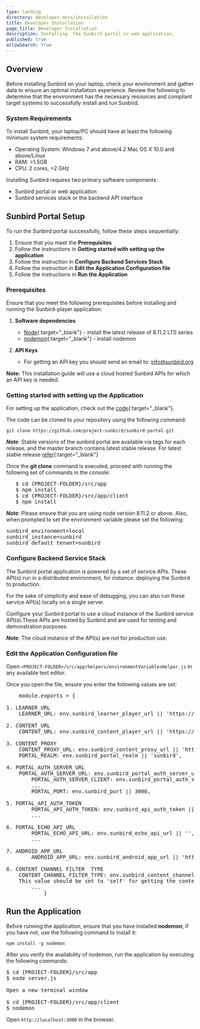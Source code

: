 ```yaml
---
type: landing
directory: developer-docs/installation
title: Developer Installation
page_title: Developer Installation
description: Installing  the Sunbird portal or web application, 
published: true
allowSearch: true
---
```


## Overview

Before installing Sunbird on your laptop, check your environment and gather data to ensure an optimal installation experience.
Review the following to determine that the environment has the necessary resources and compliant target systems to successfully install and run Sunbird.

### System Requirements

To install Sunbird, your laptop/PC should have at least the following minimum system requirements:

- Operating System: Windows 7 and above/4.2 Mac OS X 10.0 and above/Linux  
- RAM: >1.5GB
- CPU: 2 cores, >2 GHz

Installing Sunbird requires two primary software components:

- Sunbird portal or web application
- Sunbird services stack or the backend API interface

## Sunbird Portal Setup

To run the Sunbird portal successfully, follow these steps sequentially:

1. Ensure that you meet the **Prerequisites**
2. Follow the instructions in **Getting started with setting up the application**
3.  Follow the instruction in **Configure Backend Services Stack**
4. Follow the instruction in **Edit the Application Configuration file**
5. Follow the instructions in **Run the Application**

### Prerequisites

Ensure that you meet the following prerequisites before installing and running the Sunbird-player application:

1. **Software dependencies**
	
	* [Node](https://nodejs.org/en/download/){:target="_blank"} - install the latest release of 8.11.2 LTS series
	* [nodemon](https://www.npmjs.com/package/nodemon){:target="_blank"} - install nodemon

2. **API Keys** 

	* For getting an API key you should send an email to: info@sunbird.org

**Note:** This installation guide will use a cloud hosted Sunbird APIs for which an API key is needed.

### Getting started with setting up the Application 

For setting up the application, check out the [code](https://github.com/project-sunbird/sunbird-portal.git){:target="_blank"}. 

The code can be cloned to your repository using the following command:
    
    git clone https://github.com/project-sunbird/sunbird-portal.git

***Note***: Stable versions of the sunbird portal are available via tags for each release, and the master branch contains latest stable release. For latest stable release [refer](https://github.com/project-sunbird/sunbird-portal/){:target="_blank"}

Once the **git clone** command is executed, proceed with running the following set of commands in the console:

<pre>
   $ cd {PROJECT-FOLDER}/src/app
   $ npm install
   $ cd {PROJECT-FOLDER}/src/app/client
   $ npm install
</pre>

***Note***: Please ensure that you are using node version 8.11.2 or above. Also, when prompted to set the environment variable please set the following:

<pre>
sunbird_environment=local 
sunbird_instance=sunbird
sunbird_default_tenant=sunbird
</pre>

### Configure Backend Service Stack

The Sunbird portal application is powered by a set of service APIs. These API(s) run in a distributed environment, for instance: deploying the Sunbird to production.

For the sake of simplicity and ease of debugging, you can also run these service API(s) locally on a single server.

Configure your Sunbird portal to use a cloud instance of the Sunbird service API(s).These APIs are hosted by Sunbird and are used for testing and demonstration purposes. 

***Note***: The cloud instance of the API(s) are not for production use.

### Edit the Application Configuration file

Open `<PROJECT-FOLDER>/src/app/helpers/environmentVariablesHelper.js` in any available text editor. 

Once you open the file, ensure you enter the following values are set:
<pre>
    module.exports = {
        
1. LEARNER_URL   
	LEARNER_URL: env.sunbird_learner_player_url || 'https://staging.open-sunbird.org/api/',                    
      
2. CONTENT_URL
	CONTENT_URL: env.sunbird_content_player_url || 'https://staging.open-sunbird.org/api/',                   
        
3. CONTENT_PROXY  
	CONTENT_PROXY_URL: env.sunbird_content_proxy_url || 'https://staging.open-sunbird.org',                    
	PORTAL_REALM: env.sunbird_portal_realm || 'sunbird',
        
4. PORTAL_AUTH_SERVER_URL
	PORTAL_AUTH_SERVER_URL: env.sunbird_portal_auth_server_url || 'https://staging.open-sunbird.org/auth',     
        PORTAL_AUTH_SERVER_CLIENT: env.sunbird_portal_auth_server_client || "portal",
        ...
        PORTAL_PORT: env.sunbird_port || 3000,
        	
5. PORTAL_API_AUTH_TOKEN     
        PORTAL_API_AUTH_TOKEN: env.sunbird_api_auth_token || 'E-mail to: info@sunbird.org' for getting Auth-Token 
        ...
        
6. PORTAL_ECHO_API_URL
        PORTAL_ECHO_API_URL: env.sunbird_echo_api_url || '',                                                       
        ...
	
7. ANDROID_APP_URL
        ANDROID_APP_URL: env.sunbird_android_app_url || 'http://www.sunbird.org'   

8. CONTENT CHANNEL FILTER  TYPE
	CONTENT_CHANNEL_FILTER_TYPE: env.sunbird_content_channel_filter_type || 'all',
	This value should be set to 'self' for getting the content that belongs to current user channel and set to 'all' to get all 		channel contents
        ...
    		}
</pre>   

## Run the Application

Before running the application, ensure that you have installed **nodemon**, if you have not, use the following command to install it:

`npm install -g nodemon`

After you verify the availability of nodemon, run the application by executing the following commands:

<pre>
$ cd {PROJECT-FOLDER}/src/app
$ node server.js
    
Open a new terminal window

$ cd {PROJECT-FOLDER}/src/app/client
$ nodemon
</pre>

Open `http://localhost:3000` in the browser.
 
